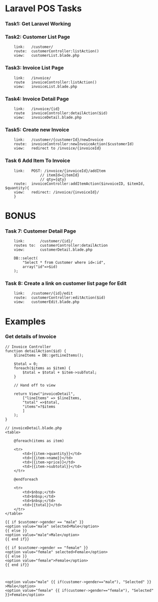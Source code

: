 # Laravel POS Tasks

### Task1: 	Get Laravel Working


### Task2:	Customer List Page
		link:	/customer/
		route: 	customerController:listAction()
		view:	customerList.blade.php

### Task3: 	Invoice List Page
		link: 	/invoice/
		route 	invoiceController:listAction()
		view:	invoiceList.blade.php

### Task4:	Invoice Detail Page
		link:	/invoice/{id}
		route 	invoiceController:detailAction($id)
		view:	invoiceDetail.blade.php

### Task5:	Create new Invoice
		link:	/customer/{customerId}/newInvoice
		route:	invoiceController:newInvoiceAction($customerId)
		view:	redirect to /invoice/{invoiceId}

### Task 6	Add Item To Invoice
		link:	POST: /invoice/{invoiceId}/addItem
					// itemId={itemId}
					// qty={qty}
		route:	invoiceController:addItemAction($invoiceID, $itemId, $quantity){
		view:	redirect: /invoice/{invoiceId}/
		}

# BONUS


### Task 7:	Customer Detail Page		
		link: 		/customer/{id}/
		routes to:	customerController:detailAction
		view:		customerDetail.blade.php

		DB::select(
			"Select * from Customer where id=:id", 
			array("id"=>$id)
		);

### Task 8:	Create a link on customer list page for Edit
		link:	/customer/{id}/edit
		route:	customerController:editAction($id)
		view:	customerEdit.blade.php

# Examples


### Get details of Invoice
```
// Invoice Controller
function detailAction($id) {
	$lineItems = DB::getLineItems();

	$total = 0;
	foreach($items as $item) {
		$total = $total + $item->subTotal;
	}

	// Hand off to view

	return View("invoiceDetail",
		["lineItems" => $lineItems,
		"total" =>$total,
		"items"=?$items 
		]
	);
}
```

```
// invoiceDetail.blade.php
<table>
	
	@foreach(items as item) 

	<tr>
		<td>{{item->quantity}}</td>
		<td>{{item->name}}</td>
		<td>{{item->price}}</td>
		<td>{{item->subtotal}}</td>
	</tr>

	@endforeach

	<tr>
		<td>$nbsp;</td>
		<td>$nbsp;</td>
		<td>$nbsp;</td>
		<td>{{total}}</td>
	</tr>
</table>
```













<div>
	
	{{ if $customer->gender == "male" }}
	<option value="male" selected>Male</option>
	{{ else }}
	<option value="male">Male</option>
	{{ end if}}

	{{ if $customer->gender == "female" }}
	<option value="female" selected>Female</option>
	{{ else }}
	<option value="female">Female</option>
	{{ end if}}



	<option value="male" {{ if(customer->gender=="male"), "Selected" }} >Male</option>
	<option value="female" {{ if(customer->gender=="female"), "Selected" }}>Female</option>



</div>









